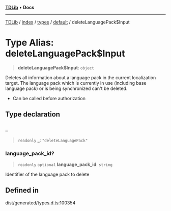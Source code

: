 [**TDLib**](../../../../../../README.md) • **Docs**

***

[TDLib](../../../../../../modules.md) / [index](../../../../../README.md) / [types](../../../README.md) / [default](../README.md) / deleteLanguagePack$Input

# Type Alias: deleteLanguagePack$Input

> **deleteLanguagePack$Input**: `object`

Deletes all information about a language pack in the current localization target. The language pack which is currently in use (including base language pack) or is being synchronized can't be deleted.

- Can be called before authorization

## Type declaration

### \_

> `readonly` **\_**: `"deleteLanguagePack"`

### language\_pack\_id?

> `readonly` `optional` **language\_pack\_id**: `string`

Identifier of the language pack to delete

## Defined in

dist/generated/types.d.ts:100354
